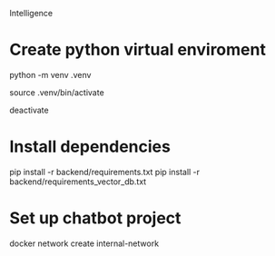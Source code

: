 Intelligence 

# Create python virtual enviroment

python -m venv .venv

source .venv/bin/activate

deactivate

# Install dependencies

pip install -r backend/requirements.txt
pip install -r backend/requirements_vector_db.txt

# Set up chatbot project
docker network create internal-network

